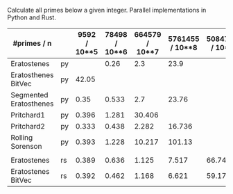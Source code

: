 
Calculate all primes below a given integer.  Parallel implementations in Python and Rust.

| #primes / n            |    | 9592 / 10\*\*5 | 78498 / 10\*\*6 | 664579 / 10\*\*7 | 5761455 / 10\*\*8 | 50847534 / 10\*\*9 |
| ---------------------- | -- | -------------- | --------------- | ---------------- | ----------------- | ------------------ |
| Eratostenes            | py |                | 0.26            | 2.3              | 23.9              |                    |
| Eratosthenes BitVec    | py | 42.05          |                 |                  |                   |                    |
| Segmented Eratosthenes | py | 0.35           | 0.533           | 2.7              | 23.76             |                    |
| Pritchard1             | py | 0.396          | 1.281           | 30.406           |                   |                    |
| Pritchard2             | py | 0.333          | 0.438           | 2.282            | 16.736            |                    |
| Rolling Sorenson       | py | 0.393          | 1.228           | 10.217           | 101.13            |                    |
|                        |    |                |                 |                  |                   |                    |
| Eratostenes            | rs | 0.389          | 0.636           | 1.125            | 7.517             | 66.74              |
| Eratostenes BitVec     | rs | 0.392          | 0.462           | 1.168            | 6.621             | 59.174             |
